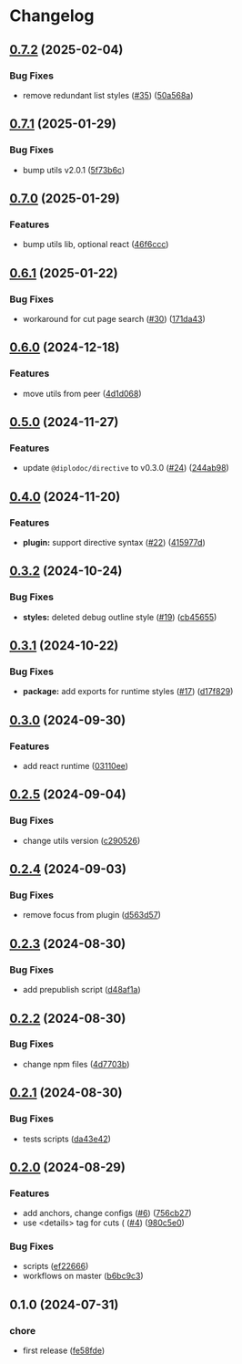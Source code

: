 # Changelog

## [0.7.2](https://github.com/diplodoc-platform/cut-extension/compare/v0.7.1...v0.7.2) (2025-02-04)


### Bug Fixes

* remove redundant list styles ([#35](https://github.com/diplodoc-platform/cut-extension/issues/35)) ([50a568a](https://github.com/diplodoc-platform/cut-extension/commit/50a568af8bdb7e0f92b0e5af164e58ba8ebc930e))

## [0.7.1](https://github.com/diplodoc-platform/cut-extension/compare/v0.7.0...v0.7.1) (2025-01-29)


### Bug Fixes

* bump utils v2.0.1 ([5f73b6c](https://github.com/diplodoc-platform/cut-extension/commit/5f73b6cd9f88e6b7db80ca100ab4f5b67fbed769))

## [0.7.0](https://github.com/diplodoc-platform/cut-extension/compare/v0.6.1...v0.7.0) (2025-01-29)


### Features

* bump utils lib, optional react ([46f6ccc](https://github.com/diplodoc-platform/cut-extension/commit/46f6cccc7a817205feab1e2564af0130d6f87252))

## [0.6.1](https://github.com/diplodoc-platform/cut-extension/compare/v0.6.0...v0.6.1) (2025-01-22)


### Bug Fixes

* workaround for cut page search ([#30](https://github.com/diplodoc-platform/cut-extension/issues/30)) ([171da43](https://github.com/diplodoc-platform/cut-extension/commit/171da43b970d08afde5411a602ab11fba4bc76ac))

## [0.6.0](https://github.com/diplodoc-platform/cut-extension/compare/v0.5.0...v0.6.0) (2024-12-18)


### Features

* move utils from peer ([4d1d068](https://github.com/diplodoc-platform/cut-extension/commit/4d1d0689a42082984f98df05b2a6153f0f7a3b33))

## [0.5.0](https://github.com/diplodoc-platform/cut-extension/compare/v0.4.0...v0.5.0) (2024-11-27)


### Features

* update `@diplodoc/directive` to v0.3.0 ([#24](https://github.com/diplodoc-platform/cut-extension/issues/24)) ([244ab98](https://github.com/diplodoc-platform/cut-extension/commit/244ab98e68ec167eb3cae1568d80bea1c4ccc68f))

## [0.4.0](https://github.com/diplodoc-platform/cut-extension/compare/v0.3.2...v0.4.0) (2024-11-20)


### Features

* **plugin:** support directive syntax ([#22](https://github.com/diplodoc-platform/cut-extension/issues/22)) ([415977d](https://github.com/diplodoc-platform/cut-extension/commit/415977d61e2cc6d99c7709d8caca36d094743202))

## [0.3.2](https://github.com/diplodoc-platform/cut-extension/compare/v0.3.1...v0.3.2) (2024-10-24)


### Bug Fixes

* **styles:** deleted debug outline style ([#19](https://github.com/diplodoc-platform/cut-extension/issues/19)) ([cb45655](https://github.com/diplodoc-platform/cut-extension/commit/cb456554fb43637e04bc01f15339fae6e66e1e21))

## [0.3.1](https://github.com/diplodoc-platform/cut-extension/compare/v0.3.0...v0.3.1) (2024-10-22)


### Bug Fixes

* **package:** add exports for runtime styles ([#17](https://github.com/diplodoc-platform/cut-extension/issues/17)) ([d17f829](https://github.com/diplodoc-platform/cut-extension/commit/d17f829f78e2ddb34d38de3a8bb535f349fd2014))

## [0.3.0](https://github.com/diplodoc-platform/cut-extension/compare/v0.2.5...v0.3.0) (2024-09-30)


### Features

* add react runtime ([03110ee](https://github.com/diplodoc-platform/cut-extension/commit/03110eed6c80d7da0eee7919d222d86b391b9b9c))

## [0.2.5](https://github.com/diplodoc-platform/cut-extension/compare/v0.2.4...v0.2.5) (2024-09-04)


### Bug Fixes

* change utils version ([c290526](https://github.com/diplodoc-platform/cut-extension/commit/c290526b22ff3999e25a3fd517096f1bed371389))

## [0.2.4](https://github.com/diplodoc-platform/cut-extension/compare/v0.2.3...v0.2.4) (2024-09-03)


### Bug Fixes

* remove focus from plugin ([d563d57](https://github.com/diplodoc-platform/cut-extension/commit/d563d57f2721eb21d662b72eaeb9a0c031bf5c73))

## [0.2.3](https://github.com/diplodoc-platform/cut-extension/compare/v0.2.2...v0.2.3) (2024-08-30)


### Bug Fixes

* add prepublish script ([d48af1a](https://github.com/diplodoc-platform/cut-extension/commit/d48af1adf530132f8084c34e551c412bdafa7fac))

## [0.2.2](https://github.com/diplodoc-platform/cut-extension/compare/v0.2.1...v0.2.2) (2024-08-30)


### Bug Fixes

* change npm files ([4d7703b](https://github.com/diplodoc-platform/cut-extension/commit/4d7703b38e453c4a44036f4cae67b437622925e8))

## [0.2.1](https://github.com/diplodoc-platform/cut-extension/compare/v0.2.0...v0.2.1) (2024-08-30)


### Bug Fixes

* tests scripts ([da43e42](https://github.com/diplodoc-platform/cut-extension/commit/da43e42bb58b6a36e9ab1a2c9d1ba50849467ebe))

## [0.2.0](https://github.com/diplodoc-platform/cut-extension/compare/v0.1.0...v0.2.0) (2024-08-29)


### Features

* add anchors, change configs ([#6](https://github.com/diplodoc-platform/cut-extension/issues/6)) ([756cb27](https://github.com/diplodoc-platform/cut-extension/commit/756cb277617e4100dd2201bf2a00f26600a9bd03))
* use &lt;details&gt; tag for cuts ( ([#4](https://github.com/diplodoc-platform/cut-extension/issues/4)) ([980c5e0](https://github.com/diplodoc-platform/cut-extension/commit/980c5e0458e376848a653bd8d865279bc2f7b2f7))


### Bug Fixes

* scripts ([ef22666](https://github.com/diplodoc-platform/cut-extension/commit/ef22666e1dc185119a8de98b55fdc1f2e756d61e))
* workflows on master ([b6bc9c3](https://github.com/diplodoc-platform/cut-extension/commit/b6bc9c3c40d4c218dafeef5475435226746e11cf))

## 0.1.0 (2024-07-31)


### chore

* first release ([fe58fde](https://github.com/diplodoc-platform/cut-extension/commit/fe58fde388ec5ebd8dbe4de28086ab951da62a4a))
